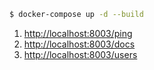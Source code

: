 

```sh
$ docker-compose up -d --build
```

1. [http://localhost:8003/ping](http://localhost:8003/ping)
1. [http://localhost:8003/docs](http://localhost:8003/docs)
1. [http://localhost:8003/users](http://localhost:8003/users)
